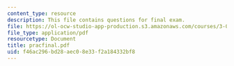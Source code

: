 ```yaml
---
content_type: resource
description: This file contains questions for final exam.
file: https://ol-ocw-studio-app-production.s3.amazonaws.com/courses/3-051j-materials-for-biomedical-applications-spring-2006/f46ac296bd28aec08e33f2a184332bf8_pracfinal.pdf
file_type: application/pdf
resourcetype: Document
title: pracfinal.pdf
uid: f46ac296-bd28-aec0-8e33-f2a184332bf8
---
```

